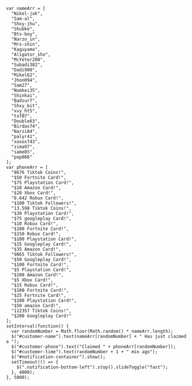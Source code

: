 
    var nameArr = [
      "Nikel-jak",
      "Sam-al",
      "Shxy-jhu",
      "Shubke",
      "Bts-boy",
      "Narzo_in",
      "Mrs-shin",
      "Kaguyama",
      "Aligator_sho",
      "McYeter200",
      "Subadi382",
      "Dadi900",
      "Mikel62",
      "Jhon094",
      "Sam27",
      "Numkei35",
      "Shinkai",
      "Badsur7",
      "Shxy_bit",
      "xvy_ht5",
      "txf07",
      "Double63",
      "Birdas74",
      "Narzi84",
      "palyr41",
      "xoxox743",
      "zima97",
      "same85",
      "pop086"
    ];
    var phoneArr = [
      "8676 Tiktok Coins!",
      "$50 Fortnite Card!",
      "$75 Playstation Card!",
      "$10 Amazon Card!",
      "$20 Xbox Card!",
      "8.642 Robux Card!",
      "$100 Tiktok Followers!",
      "13.598 Tiktok Coins!",
      "$30 Playstation Card!",
      "$75 googleplay Card!",
      "$10 Robux Card!",
      "$100 Fortnite Card!",
      "$150 Robux Card!",
      "$100 Playstation Card!",
      "$15 Googleplay Card!",
      "$35 Amazon Card!",
      "9865 Tiktok Followers!",
      "$50 Googleplay Card!",
      "$100 Fortnite Card!",
      "$5 Playstation Card!",
      "$100 Amazon Card!",
      "$5 Xbox Card!",
      "$15 Robux Card!",
      "$100 Fortnite Card!",
      "$25 Fortnite Card!",
      "$100 Playstation Card!",
      "$50 amazon Card!",
      "112357 Tiktok Coins!",
      "$200 Googleplay Card!"
    ];
    setInterval(function() {
      var randomNumber = Math.floor(Math.random() * nameArr.length);
      $("#customer-name").text(nameArr[randomNumber] + " Has just claimed a ");
      $("#customer-phone").text("Claimed " + phoneArr[randomNumber]);
      $("#customer-time").text(randomNumber + 1 + " min ago");
      $("#notification-container").show();
      setTimeout(() => {
        $(".notification-bottom-left").stop().slideToggle("fast");
      }, 4000);
    }, 5000);
